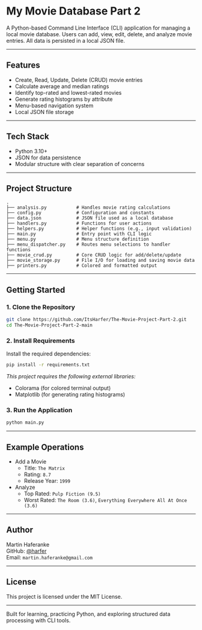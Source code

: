 # My Movie Database Part 2

A Python-based Command Line Interface (CLI) application for managing a local movie database. Users can add, view, edit, delete, and analyze movie entries. All data is persisted in a local JSON file.

---

## Features

- Create, Read, Update, Delete (CRUD) movie entries
- Calculate average and median ratings
- Identify top-rated and lowest-rated movies
- Generate rating histograms by attribute
- Menu-based navigation system
- Local JSON file storage

---

## Tech Stack

- Python 3.10+
- JSON for data persistence
- Modular structure with clear separation of concerns

---

## Project Structure

```
.
├── analysis.py           # Handles movie rating calculations
├── config.py             # Configuration and constants
├── data.json             # JSON file used as a local database
├── handlers.py           # Functions for user actions
├── helpers.py            # Helper functions (e.g., input validation)
├── main.py               # Entry point with CLI logic
├── menu.py               # Menu structure definition
├── menu_dispatcher.py    # Routes menu selections to handler functions
├── movie_crud.py         # Core CRUD logic for add/delete/update
├── movie_storage.py      # File I/O for loading and saving movie data
├── printers.py           # Colored and formatted output
```

---

## Getting Started

### 1. Clone the Repository

```bash
git clone https://github.com/ItsHarfer/The-Movie-Project-Part-2.git
cd The-Movie-Project-Part-2-main
```

### 2. Install Requirements

Install the required dependencies:

```bash
pip install -r requirements.txt
```

*This project requires the following external libraries:*  
- Colorama (for colored terminal output)  
- Matplotlib (for generating rating histograms)  

### 3. Run the Application

```bash
python main.py
```

---

## Example Operations

- Add a Movie  
  - Title: `The Matrix`  
  - Rating: `8.7`  
  - Release Year: `1999`
- Analyze  
  - Top Rated: `Pulp Fiction (9.5)`  
  - Worst Rated: `The Room (3.6)`, `Everything Everywhere All At Once (3.6)`

---

## Author

Martin Haferanke  
GitHub: [@harfer](https://github.com/harfer)  
Email: `martin.haferanke@gmail.com`

---

## License

This project is licensed under the MIT License.

---

Built for learning, practicing Python, and exploring structured data processing with CLI tools.
